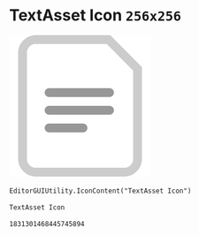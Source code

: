 # TextAsset Icon `256x256`
<img src="/img/TextAsset%20Icon.png" width=256 height=256>

``` CSharp
EditorGUIUtility.IconContent("TextAsset Icon")
```
```
TextAsset Icon
```
```
1831301468445745894
```

